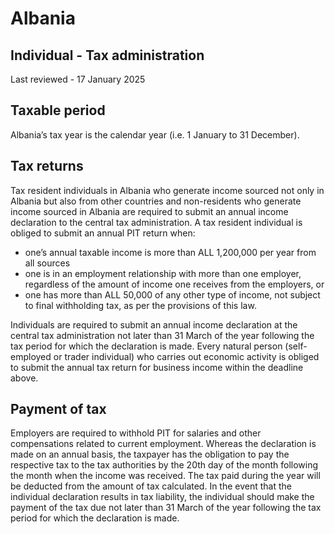 # Albania
## Individual - Tax administration
Last reviewed - 17 January 2025
## Taxable period
Albania’s tax year is the calendar year (i.e. 1 January to 31 December).
## Tax returns
Tax resident individuals in Albania who generate income sourced not only in Albania but also from other countries and non-residents who generate income sourced in Albania are required to submit an annual income declaration to the central tax administration. 
A tax resident individual is obliged to submit an annual PIT return when:
  * one’s annual taxable income is more than ALL 1,200,000 per year from all sources
  * one is in an employment relationship with more than one employer, regardless of the amount of income one receives from the employers, or
  * one has more than ALL 50,000 of any other type of income, not subject to final withholding tax, as per the provisions of this law.


Individuals are required to submit an annual income declaration at the central tax administration not later than 31 March of the year following the tax period for which the declaration is made.
Every natural person (self-employed or trader individual) who carries out economic activity is obliged to submit the annual tax return for business income within the deadline above.
## Payment of tax
Employers are required to withhold PIT for salaries and other compensations related to current employment.
Whereas the declaration is made on an annual basis, the taxpayer has the obligation to pay the respective tax to the tax authorities by the 20th day of the month following the month when the income was received.
The tax paid during the year will be deducted from the amount of tax calculated. In the event that the individual declaration results in tax liability, the individual should make the payment of the tax due not later than 31 March of the year following the tax period for which the declaration is made.
